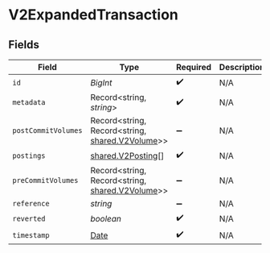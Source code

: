 # V2ExpandedTransaction


## Fields

| Field                                                                                                                 | Type                                                                                                                  | Required                                                                                                              | Description                                                                                                           | Example                                                                                                               |
| --------------------------------------------------------------------------------------------------------------------- | --------------------------------------------------------------------------------------------------------------------- | --------------------------------------------------------------------------------------------------------------------- | --------------------------------------------------------------------------------------------------------------------- | --------------------------------------------------------------------------------------------------------------------- |
| `id`                                                                                                                  | *BigInt*                                                                                                              | :heavy_check_mark:                                                                                                    | N/A                                                                                                                   |                                                                                                                       |
| `metadata`                                                                                                            | Record<string, *string*>                                                                                              | :heavy_check_mark:                                                                                                    | N/A                                                                                                                   | {"admin":"true"}                                                                                                      |
| `postCommitVolumes`                                                                                                   | Record<string, Record<string, [shared.V2Volume](../../../sdk/models/shared/v2volume.md)>>                             | :heavy_minus_sign:                                                                                                    | N/A                                                                                                                   | {"orders:1":{"USD":{"input":100,"output":10,"balance":90}},"orders:2":{"USD":{"input":100,"output":10,"balance":90}}} |
| `postings`                                                                                                            | [shared.V2Posting](../../../sdk/models/shared/v2posting.md)[]                                                         | :heavy_check_mark:                                                                                                    | N/A                                                                                                                   |                                                                                                                       |
| `preCommitVolumes`                                                                                                    | Record<string, Record<string, [shared.V2Volume](../../../sdk/models/shared/v2volume.md)>>                             | :heavy_minus_sign:                                                                                                    | N/A                                                                                                                   | {"orders:1":{"USD":{"input":100,"output":10,"balance":90}},"orders:2":{"USD":{"input":100,"output":10,"balance":90}}} |
| `reference`                                                                                                           | *string*                                                                                                              | :heavy_minus_sign:                                                                                                    | N/A                                                                                                                   | ref:001                                                                                                               |
| `reverted`                                                                                                            | *boolean*                                                                                                             | :heavy_check_mark:                                                                                                    | N/A                                                                                                                   |                                                                                                                       |
| `timestamp`                                                                                                           | [Date](https://developer.mozilla.org/en-US/docs/Web/JavaScript/Reference/Global_Objects/Date)                         | :heavy_check_mark:                                                                                                    | N/A                                                                                                                   |                                                                                                                       |